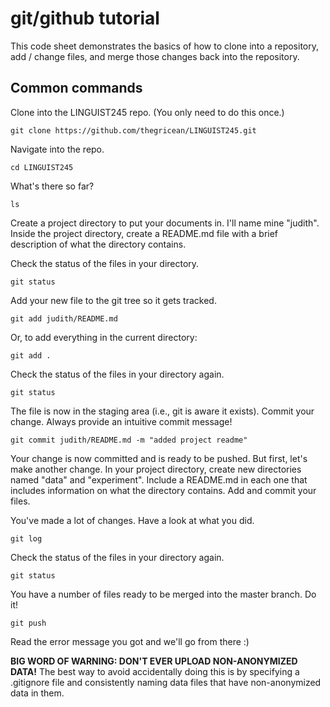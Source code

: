 # git/github tutorial

This code sheet demonstrates the basics of how to clone into a repository, add / change files, and merge those changes back into the repository.

## Common commands

Clone into the LINGUIST245 repo. (You only need to do this once.)

```
git clone https://github.com/thegricean/LINGUIST245.git
```

Navigate into the repo.

```
cd LINGUIST245
```

What's there so far? 

```
ls
```

Create a project directory to put your documents in. I'll name mine "judith". Inside the project directory, create a README.md file with a brief description of what the directory contains.

Check the status of the files in your directory.

```
git status
```

Add your new file to the git tree so it gets tracked.

```
git add judith/README.md
```

Or, to add everything in the current directory:

```
git add .
```

Check the status of the files in your directory again.

```
git status
```

The file is now in the staging area (i.e., git is aware it exists). Commit your change. Always provide an intuitive commit message!

```
git commit judith/README.md -m "added project readme"
```

Your change is now committed and is ready to be pushed. But first, let's make another change. In your project directory, create new directories named "data" and "experiment". Include a README.md in each one that includes information on what the directory contains. Add and commit your files.

You've made a lot of changes. Have a look at what you did.

```
git log
```

Check the status of the files in your directory again.

```
git status
```

You have a number of files ready to be merged into the master branch. Do it!

```
git push
```

Read the error message you got and we'll go from there :)

**BIG WORD OF WARNING: DON'T EVER UPLOAD NON-ANONYMIZED DATA!** The best way to avoid accidentally doing this is by specifying a .gitignore file and consistently naming data files that have non-anonymized data in them.